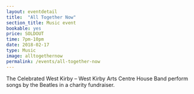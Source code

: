 ```yaml
---
layout: eventdetail
title:  "All Together Now"
section_title: Music event
bookable: yes
price: SOLDOUT
time: 7pm-10pm
date: 2018-02-17
type: Music
image: alltogethernow
permalink: /events/all-together-now
---
```


The Celebrated West Kirby – West Kirby Arts Centre House Band perform songs by the Beatles in a charity fundraiser.
